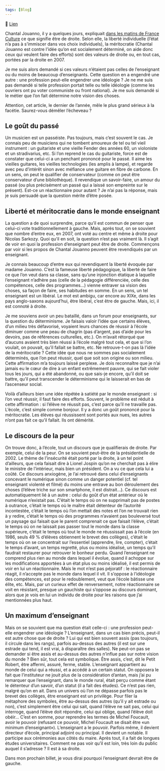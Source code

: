 ```yaml
---
tags: [Blog]
---
```


🔗 [Lien](https://www.ralentirtravaux.com/le_blog/lenseignant-est-il-de-droite/)

Chantal Jouanno, il y a quelques jours, expliquait [dans les matins de France Culture](http://www.dailymotion.com/video/xrxe5k_les-matins-chantal-jouanno_news "Chantal Jouanno dans les matins") ce que signifie être de droite. Selon elle, la liberté individuelle (l’état n’a pas à s’immiscer dans vos choix individuels), la méritocratie (Chantal Jouanno est contre l’idée qu’on est socialement déterminé, on aide donc ceux qui veulent faire des efforts) sont des valeurs de droite ou, en tout cas, portées par la droite en 2007.

Je me suis alors demandé si ces valeurs n’étaient pas celles de l’enseignant ou du moins de beaucoup d’enseignants. Cette question en a engendré une autre : une profession peut-elle engendrer une idéologie ? Je ne me suis pas demandé si telle profession portait telle ou telle idéologie (comme les ouvriers ont pu voter communiste ou front national). Je me suis demandé si le métier que l’on fait détermine notre vision des choses.

Attention, cet article, le dernier de l’année, mêle le plus grand sérieux à la facétie. Saurez-vous démêler l’écheveau ?

## Le goût du passé

Un musicien est un passéiste. Pas toujours, mais c’est souvent le cas. Je connais peu de musiciens qui ne tombent amoureux de tel ou tel vieil instrument : un guitariste et une vieille Fender des années 60, un violoniste et un stradivarius, etc. Si l’on reprend le cas du guitariste, force est de constater que celui-ci a un penchant prononcé pour le passé. Il aime les vieilles guitares, les vieilles technologies (les amplis à lampe), et regarde avec peu d’intérêt sinon avec méfiance une guitare en fibre de carbone. En un sens, on peut le qualifier de conservateur (comme on peut être conservateur d’une bibliothèque). Il revendique un savoir-faire, un amour du passé (ou plus précisément un passé qui a laissé son empreinte sur le présent). Est-ce un réactionnaire pour autant ? Je n’ai pas la réponse, mais je suis persuadé que la question mérite d’être posée. 

## Liberté et méritocratie dans le monde enseignant

La question a de quoi surprendre, parce qu’il est commun de penser que celui-ci vote traditionnellement à gauche. Mais, après tout, on se souvient que nombre d’entre eux, en 2007, ont voté au centre et même à droite pour Nicolas Sarkozy. Quoi qu’il en soit, la question n’est pas vraiment là. Il s’agit de voir en quoi la profession d’enseignant peut être de droite. Commençons par voir si les propos de Chantal Jouanno peuvent être revendiqués par un enseignant.

Je connais beaucoup d’entre eux qui revendiquent la liberté évoquée par madame Jouanno. C’est la fameuse liberté pédagogique, la liberté de faire ce que l’on veut dans sa classe, sans qu’une injonction étatique à laquelle l’enseignant n’adhère pas (celle de la pédagogie différenciée, celle des compétences, celle des programmes...) vienne entraver sa vision des choses, sa façon de faire, ses habitudes en somme. En un sens, un tel enseignant est un libéral. Le mot est ambigu, car encore au XIXe, dans les pays anglo-saxons aujourd’hui, être libéral, c’est être de gauche. Mais, ici, il est connoté à droite.

Je me souviens avoir un peu bataillé, dans un forum pour enseignants, sur la question du déterminisme. Je faisais valoir l’idée que certains élèves, d’un milieu très défavorisé, voyaient leurs chances de réussir à l’école diminuer comme une peau de chagrin (pas d’argent, pas d’aide pour les devoirs, pas de références culturelles, etc.). On m’avait rétorqué que d’aucuns avaient très bien réussi à l’école malgré tout cela, et que si l’on voulait, on pouvait, qu’il fallait se battre, etc. Ne retrouve-t-on pas là l’idée de la méritocratie ? Cette idée que nous ne sommes pas socialement déterminés, que l’on peut réussir, quel que soit son origine ou son milieu. Cette affirmation m’a toujours laissé perplexe. Je dois reconnaître que je n’ai jamais eu le cœur de dire à un enfant extrêmement pauvre, qui se fait violer tous les jours, qui a été abandonné, ou que sais-je encore, qu’il doit se battre, qu’il peut transcender le déterminisme qui le laisserait en bas de l’ascenseur social.

Voilà d’ailleurs bien une idée répétée à satiété par le monde enseignant : si l’on veut réussir, il faut faire des efforts. Souvent, le problème est réduit à cette affirmation : si l’élève ne réussit pas, c’est parce qu’il ne travaille pas. L’école, c’est simple comme bonjour. Il y a donc un goût prononcé pour la méritocratie. Les élèves qui réussissent sont portés aux nues, les autres n’ont pas fait ce qu’il fallait. Ils ont démérité.

## Le discours de la peur

On trouve donc, à l’école, tout un discours que je qualifierais de droite. Par exemple, celui de la peur. On se souvient peut-être de la présidentielle de 2002. Le thème de l’insécurité était porté par la droite, à un tel point d’ailleurs, que cela faisait dire à Lionel Jospin qu’on ne cherchait pas à élire le ministre de l’intérieur, mais bien un président. On a vu ce que cela lui a coûté. Ce discours anxiogène, je l’ai retrouvé dans celui d’enseignants concevant le numérique sinon comme un danger potentiel (cf. tel enseignant violenté et filmé) du moins une entrave au bon déroulement des choses (l’élève triche sur son smartphone, il est distrait...). Ce discours est automatiquement lié à un autre : celui du goût d’un état antérieur où le numérique n’existait pas. C’était le temps où on ne supprimait pas de postes à outrance, c’était le temps où le maître était détenteur de l’autorité incontestée, c’était le temps où l’on mettait des notes et l’on ne trouvait rien à y redire, c’était le temps où des programmes n’avaient pas bouleversé tout un paysage qui faisait que le parent comprenait ce que faisait l’élève, c’était le temps où on ne laissait pas passer tout le monde dans la classe supérieure, c’était le temps où tout le monde ne réussissait pas à l’école (en 1986, seuls 49 % d’élèves obtiennent le brevet des collèges), c’était le temps où on se concentrait sur l’essentiel (apprendre, lire, compter), c’était le temps d’avant, un temps regretté, plus ou moins idéalisé, un temps qu’il faudrait restaurer pour retrouver le bonheur perdu.
Quand l’enseignant ne comprend plus rien au monde dans lequel il évolue, quand il achoppe sur les modifications apportées à un état plus ou moins idéalisé, il est permis de voir en lui un réactionnaire. Mais le mot n’est pas péjoratif : le réactionnaire réagit, il n’accepte pas le monde dans lequel il vit. Il s’oppose à l’idéologie des compétences, est pour le redoublement, veut que l’école bâtisse une élite, etc. Mais, par un curieux effet de renversement, notre réactionnaire se voit en résistant, presque un gauchiste qui s’oppose au discours dominant, alors que je vois en lui un individu de droite pour les raisons que j’ai mentionnées plus haut.

## Un maximum d’enseignant

Mais on se souvient que ma question était celle-ci : une profession peut-elle engendrer une idéologie ? L’enseignant, dans un cas bien précis, peut-il est autre chose que de droite ? Lui qui est bien souvent assis (pas toujours, il circule dans les rangs), parfois au-dessus des autres (il est sur une estrade qui tend, il est vrai, à disparaître des salles). Ne peut-on pas se demander si être assis et au-dessus des autres n’influe pas sur notre vision du monde ? Bien sûr, tout cela est symbolique. Être assis, c’est, dit le Petit Robert, être affermi, assuré, ferme, stable. L’enseignant appartient au monde de celui qui a réussi, et a accédé à un certain statut. On opposera le fait que l’instituteur ne jouit plus de la considération d’antan, mais j’ai pu remarquer que l’enseignant, dans le monde rural, était perçu comme étant le détenteur d’un savoir, d’un statut (il a fait des études). Ce n’est pas rien, malgré qu’on en ait. Dans un univers où l’on ne dépasse parfois pas le brevet des collèges, être enseignant est un privilège.
Pour filer la métaphore des symboles, être au-dessus des autres (qu’il y ait estrade ou non), c’est simplement être celui qui sait, quand l’élève ne sait pas, celui qui interroge, quand l’élève doit répondre, celui qui oblige, quand l’élève doit obéir... C’est en somme, pour reprendre les termes de Michel Foucault, avoir le pouvoir (refusant ce pouvoir, Michel Foucault se disait être «un minimum d’enseignant»). L’enseignant a le pouvoir. Parfois même, il devient directeur d’école, principal adjoint ou principal. Il devient un notable. Il participe aux cérémonies aux côtés du maire. Après tout, il a fait de longues études universitaires. Comment ne pas voir qu’il est loin, très loin du public auquel il s’adresse ? Il est à sa droite.

Dans mon prochain billet, je vous dirai pourquoi l’enseignant devrait être de gauche.